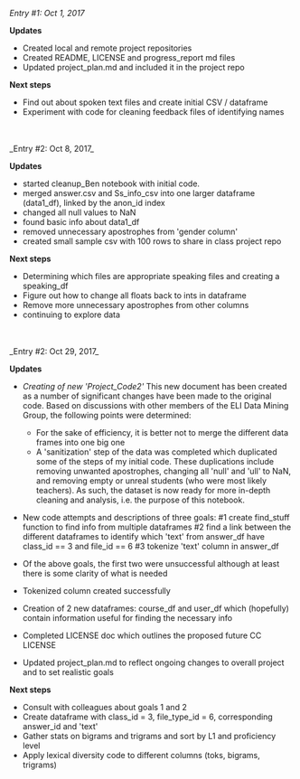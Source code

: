 _Entry #1: Oct 1, 2017_

**Updates**  
- Created local and remote project repositories
- Created README, LICENSE and progress_report md files
- Updated project_plan.md and included it in the project repo

**Next steps**
- Find out about spoken text files and create initial CSV / dataframe
- Experiment with code for cleaning feedback files of identifying names

<br>
<br>
_Entry #2: Oct 8, 2017_

**Updates**  
- started cleanup_Ben notebook with initial code.  
- merged answer.csv and Ss_info_csv into one larger dataframe (data1_df), linked by the anon_id index
- changed all null values to NaN  
- found basic info about data1_df  
- removed unnecessary apostrophes from 'gender column'  
- created small sample csv with 100 rows to share in class project repo

**Next steps**
- Determining which files are appropriate speaking files and creating a speaking_df  
- Figure out how to change all floats back to ints in dataframe
- Remove more unnecessary apostrophes from other columns  
- continuing to explore data

<br>
<br>
_Entry #2: Oct 29, 2017_

**Updates**  
- *Creating of new 'Project_Code2'*
  This new document has been created as a number of significant changes have been made to the original code. Based on discussions with other members of the ELI Data Mining Group, the following points were determined:  

  - For the sake of efficiency, it is better not to merge the different data frames into one big one
  - A 'sanitization' step of the data was completed which duplicated some of the steps of my initial code. These duplications include removing unwanted apostrophes, changing all 'null' and 'ull' to NaN, and removing empty or unreal students (who were most likely teachers). As such, the dataset is now ready for more in-depth cleaning and analysis, i.e. the purpose of this notebook.  

- New code attempts and descriptions of three goals:
  #1 create find_stuff function to find info from multiple dataframes
  #2 find a link between the different dataframes to identify which 'text' from answer_df have class_id == 3 and file_id == 6
  #3 tokenize 'text' column in answer_df  

- Of the above goals, the first two were unsuccessful although at least there is some clarity of what is needed
- Tokenized column created successfully
- Creation of 2 new dataframes: course_df and user_df which (hopefully) contain information useful for finding the necessary info  

- Completed LICENSE doc which outlines the proposed future CC LICENSE
- Updated project_plan.md to reflect ongoing changes to overall project and to set realistic goals  

**Next steps**
- Consult with colleagues about goals 1 and 2
- Create dataframe with class_id = 3, file_type_id = 6, corresponding answer_id and 'text'
- Gather stats on bigrams and trigrams and sort by L1 and proficiency level
- Apply lexical diversity code to different columns (toks, bigrams, trigrams)
